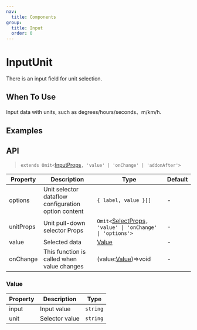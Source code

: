 ```yaml
---
nav:
  title: Components
group:
  title: Input
  order: 0
---
```


# InputUnit

There is an input field for unit selection.

## When To Use

Input data with units, such as degrees/hours/seconds、m/km/h.

## Examples

<code src='./demo/basic.tsx' title='Basic'></code>

## API

> `extends Omit<`[InputProps](https://ant-design.antgroup.com/components/select#select-props)`, 'value' | 'onChange' | 'addonAfter'>`

| Property  | Description                                         | Type                                                                                                                        | Default |
| --------- | --------------------------------------------------- | --------------------------------------------------------------------------------------------------------------------------- | ------- |
| options   | Unit selector dataflow configuration option content | `{ label, value }[]`                                                                                                        | -       |
| unitProps | Unit pull-down selector Props                       | `Omit<`[SelectProps](https://ant-design.antgroup.com/components/select#select-props)`, 'value' \| 'onChange' \| 'options'>` | -       |
| value     | Selected data                                       | [Value](#value)                                                                                                             | -       |
| onChange  | This function is called when value changes          | (value:[Value](#value))=>void                                                                                               | -       |

### Value

| Property | Description    | Type     |
| -------- | -------------- | -------- |
| input    | Input value    | `string` |
| unit     | Selector value | `string` |
